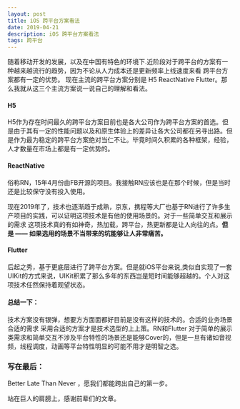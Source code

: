 ```yaml
---
layout: post  
title: iOS 跨平台方案看法
date: 2019-04-21 
description: iOS 跨平台方案看法
tags: 跨平台
---
```


随着移动开发的发展，以及在中国有特色的环境下.近阶段对于跨平台的方案有一种越来越流行的趋势，因为不论从人力成本还是更新频率上线速度来看 跨平台方案都有一定的优势。 现在主流的跨平台方案分别是 H5 ReactNative Flutter。那么我就从这三个主流方案说一说自己的理解和看法。

#### H5

H5作为存在时间最久的跨平台方案目前也是各大公司作为跨平台方案的首选。但是由于其有一定的性能问题以及和原生体验上的差异让各大公司都在另寻出路。但是作为最为稳定的跨平台方案绝对当仁不让。毕竟时间久积累的各种框架，经验，人才数量在市场上都是有一定优势的。



#### ReactNative

俗称RN，15年4月份由FB开源的项目。我接触RN应该也是在那个时候，但是当时还是比较保守没有投入使用。

现在2019年了，技术也逐渐趋于成熟，京东，携程等大厂也基于RN进行了许多生产项目的实践，可以证明这项技术是有他的使用场景的。对于一些简单交互和展示的需求 这项技术真的有如神奇，热加载，跨平台，热更新都是让人向往的点。**但是  ——  如果选用的场景不当带来的坑能够让人非常痛苦。** 



#### Flutter

后起之秀，基于更底层进行了跨平台方案。但是就iOS平台来说,类似自实现了一套UIKit的方式来说，UIKit积累了那么多年的东西岂是短时间能够超越的。个人对这项技术任然保持着观望状态。



#### 总结一下：

技术方案没有银弹，想要方方面面都好目前是没有这样的技术的。合适的业务场景合适的需求 采用合适的方案才是技术选型的上上策。RN和Flutter 对于简单的展示类需求和简单交互不涉及平台特性的场景还是能够Cover的，但是一旦有诸如音视频，线程调度，动画等平台特性明显的可能不用才是明智之选。



### 写在最后：

Better Late Than Never ，愿我们都能跨出自己的第一步。

站在巨人的肩膀上，感谢前辈们的文章。
